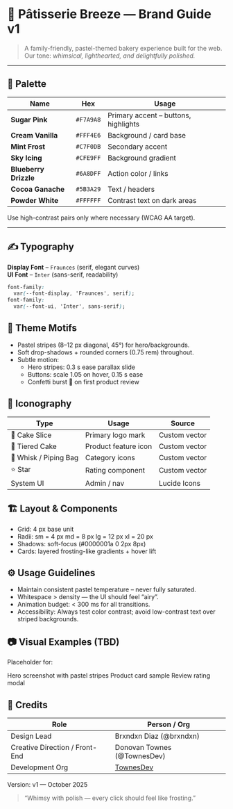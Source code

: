 # 🍰 Pâtisserie Breeze — Brand Guide v1

> A family-friendly, pastel-themed bakery experience built for the web.  
> Our tone: *whimsical, lighthearted, and delightfully polished.*

---

## 🎨 Palette

| Name | Hex | Usage |
|------|------|--------|
| **Sugar Pink** | `#F7A9A8` | Primary accent – buttons, highlights |
| **Cream Vanilla** | `#FFF4E6` | Background / card base |
| **Mint Frost** | `#C7F0DB` | Secondary accent |
| **Sky Icing** | `#CFE9FF` | Background gradient |
| **Blueberry Drizzle** | `#6A8DFF` | Action color / links |
| **Cocoa Ganache** | `#5B3A29` | Text / headers |
| **Powder White** | `#FFFFFF` | Contrast text on dark areas |

Use high-contrast pairs only where necessary (WCAG AA target).

---

## ✍️ Typography

**Display Font** – `Fraunces` (serif, elegant curves)  
**UI Font** – `Inter` (sans-serif, readability)

```css
font-family:
  var(--font-display, 'Fraunces', serif);
font-family:
  var(--font-ui, 'Inter', sans-serif);
```

## 🧁 Theme Motifs

- Pastel stripes (8–12 px diagonal, 45°) for hero/backgrounds.
- Soft drop-shadows + rounded corners (0.75 rem) throughout.
- Subtle motion:
  - Hero stripes: 0.3 s ease parallax slide
  - Buttons: scale 1.05 on hover, 0.15 s ease
  - Confetti burst 🎉 on first product review

## 🧩 Iconography

|Type | Usage | Source |
|-----|-------|--------|
|🎂 Cake Slice | Primary logo mark | Custom vector |
|🧁 Tiered Cake | Product feature icon | Custom vector |
|🍪 Whisk / Piping Bag | Category icons | Custom vector |
|⭐ Star | Rating component | Custom vector |
|System UI | Admin / nav | Lucide Icons |

## 🏗️ Layout & Components

- Grid: 4 px base unit
- Radii: sm = 4 px md = 8 px lg = 12 px xl = 20 px
- Shadows: soft-focus (#0000001a 0 2px 8px)
- Cards: layered frosting-like gradients + hover lift

## ⚙️ Usage Guidelines

- Maintain consistent pastel temperature – never fully saturated.
- Whitespace > density — the UI should feel “airy”.
- Animation budget: < 300 ms for all transitions.
- Accessibility: Always test color contrast; avoid low-contrast text over striped backgrounds.

## 📷 Visual Examples (TBD)

Placeholder for:

Hero screenshot with pastel stripes
Product card sample
Review rating modal

## 📓 Credits

| Role | Person / Org |
|------|--------------|
| Design Lead | Brxndxn Diaz (@brxndxn) | 
| Creative Direction / Front-End | Donovan Townes (@TownesDev) |
| Development Org | [TownesDev](https://townesdev.com) |

Version: v1 — October 2025

> “Whimsy with polish — every click should feel like frosting.”
